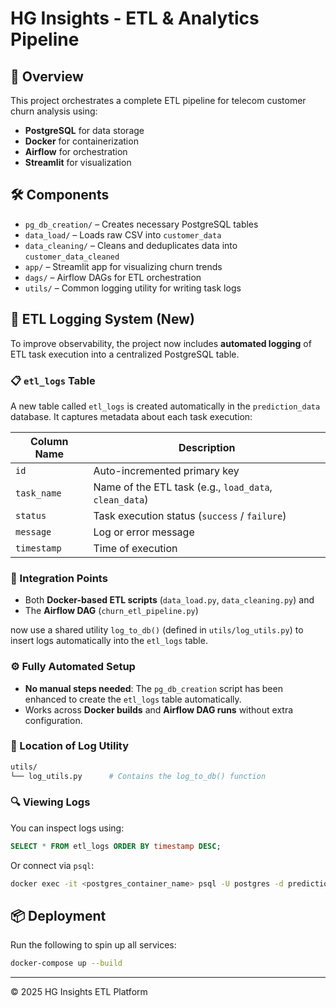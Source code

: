 
# HG Insights - ETL & Analytics Pipeline

## 🚀 Overview

This project orchestrates a complete ETL pipeline for telecom customer churn analysis using:

- **PostgreSQL** for data storage
- **Docker** for containerization
- **Airflow** for orchestration
- **Streamlit** for visualization

## 🛠️ Components

- `pg_db_creation/` – Creates necessary PostgreSQL tables
- `data_load/` – Loads raw CSV into `customer_data`
- `data_cleaning/` – Cleans and deduplicates data into `customer_data_cleaned`
- `app/` – Streamlit app for visualizing churn trends
- `dags/` – Airflow DAGs for ETL orchestration
- `utils/` – Common logging utility for writing task logs

## 🧪 ETL Logging System (New)

To improve observability, the project now includes **automated logging** of ETL task execution into a centralized PostgreSQL table.

### 📋 `etl_logs` Table

A new table called `etl_logs` is created automatically in the `prediction_data` database. It captures metadata about each task execution:

| Column Name   | Description                         |
|---------------|-------------------------------------|
| `id`          | Auto-incremented primary key        |
| `task_name`   | Name of the ETL task (e.g., `load_data`, `clean_data`) |
| `status`      | Task execution status (`success` / `failure`) |
| `message`     | Log or error message                |
| `timestamp`   | Time of execution                   |

### 🔌 Integration Points

- Both **Docker-based ETL scripts** (`data_load.py`, `data_cleaning.py`) and
- The **Airflow DAG** (`churn_etl_pipeline.py`)

now use a shared utility `log_to_db()` (defined in `utils/log_utils.py`) to insert logs automatically into the `etl_logs` table.

### ⚙️ Fully Automated Setup

- **No manual steps needed**: The `pg_db_creation` script has been enhanced to create the `etl_logs` table automatically.
- Works across **Docker builds** and **Airflow DAG runs** without extra configuration.

### 📍 Location of Log Utility

```bash
utils/
└── log_utils.py      # Contains the log_to_db() function
```

### 🔍 Viewing Logs

You can inspect logs using:

```sql
SELECT * FROM etl_logs ORDER BY timestamp DESC;
```

Or connect via `psql`:

```bash
docker exec -it <postgres_container_name> psql -U postgres -d prediction_data
```

## 📦 Deployment

Run the following to spin up all services:

```bash
docker-compose up --build
```

---

© 2025 HG Insights ETL Platform
